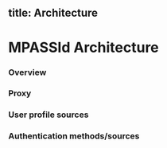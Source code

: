 title: Architecture
---
# MPASSId Architecture


### Overview


### Proxy


### User profile sources


### Authentication methods/sources